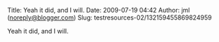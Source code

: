 Title: Yeah it did, and I will.
Date: 2009-07-19 04:42
Author: jml (noreply@blogger.com)
Slug: testresources-02/132159455869824959

Yeah it did, and I will.

